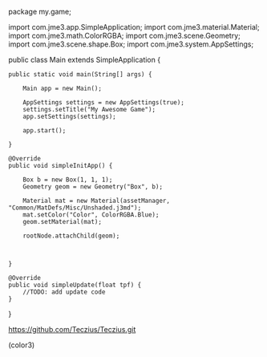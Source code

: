 package my.game;
 
import com.jme3.app.SimpleApplication;
import com.jme3.material.Material;
import com.jme3.math.ColorRGBA;
import com.jme3.scene.Geometry;
import com.jme3.scene.shape.Box;
import com.jme3.system.AppSettings;
 
public class Main extends SimpleApplication {
 
    public static void main(String[] args) {
 
        Main app = new Main();
 
        AppSettings settings = new AppSettings(true);
        settings.setTitle("My Awesome Game");
        app.setSettings(settings);
 
        app.start();
 
    }
 
    @Override
    public void simpleInitApp() {
 
        Box b = new Box(1, 1, 1);
        Geometry geom = new Geometry("Box", b);
 
        Material mat = new Material(assetManager, "Common/MatDefs/Misc/Unshaded.j3md");
        mat.setColor("Color", ColorRGBA.Blue);
        geom.setMaterial(mat);
 
        rootNode.attachChild(geom);
        
        
 
    }
 
    @Override
    public void simpleUpdate(float tpf) {
        //TODO: add update code
    }
 
}
 
https://github.com/Teczius/Teczius.git

(color3)
